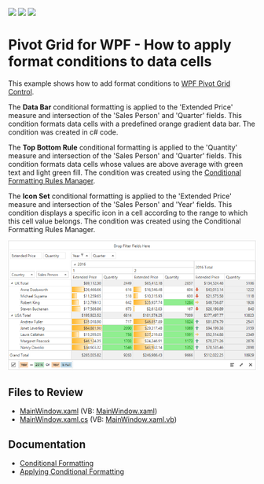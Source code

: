 <!-- default badges list -->
![](https://img.shields.io/endpoint?url=https://codecentral.devexpress.com/api/v1/VersionRange/128578375/21.2.7%2B)
[![](https://img.shields.io/badge/Open_in_DevExpress_Support_Center-FF7200?style=flat-square&logo=DevExpress&logoColor=white)](https://supportcenter.devexpress.com/ticket/details/T248625)
[![](https://img.shields.io/badge/📖_How_to_use_DevExpress_Examples-e9f6fc?style=flat-square)](https://docs.devexpress.com/GeneralInformation/403183)
<!-- default badges end -->

# Pivot Grid for WPF - How to apply format conditions to data cells

This example shows how to add format conditions to [WPF Pivot Grid Control](https://docs.devexpress.com/WPF/7228/controls-and-libraries/pivot-grid).

The **Data Bar** conditional formatting is applied to the 'Extended Price' measure and intersection of the 'Sales Person' and 'Quarter' fields. This condition formats data cells with a predefined orange gradient data bar. The condition was created in c# code.

The **Top Bottom Rule** conditional formatting is applied to the 'Quantity' measure and intersection of the 'Sales Person' and 'Quarter' fields. This condition formats data cells whose values are above average with green text and light green fill. The condition was created using the [Conditional Formatting Rules Manager](https://docs.devexpress.com/WPF/114038/controls-and-libraries/pivot-grid/data-analysis/conditional-formatting#conditional-formatting-rules-manager).

The **Icon Set** conditional formatting is applied to the 'Extended Price' measure and intersection of the 'Sales Person' and 'Year' fields. This condition displays a specific icon in a cell according to the range to which this cell value belongs. The condition was created using the Conditional Formatting Rules Manager.

![](wpf-pivot-cf.png)

## Files to Review

* [MainWindow.xaml](./CS/WpfPivotGridConditionalFormatting/MainWindow.xaml) (VB: [MainWindow.xaml](./VB/WpfPivotGridConditionalFormatting/MainWindow.xaml))
* [MainWindow.xaml.cs](./CS/WpfPivotGridConditionalFormatting/MainWindow.xaml.cs) (VB: [MainWindow.xaml.vb](./VB/WpfPivotGridConditionalFormatting/MainWindow.xaml.vb))

## Documentation

* [Conditional Formatting](https://docs.devexpress.com/WPF/114038/controls-and-libraries/pivot-grid/data-analysis/conditional-formatting)
* [Applying Conditional Formatting](https://docs.devexpress.com/WPF/114395/controls-and-libraries/pivot-grid/end-user-capabilities/applying-conditional-formatting)
